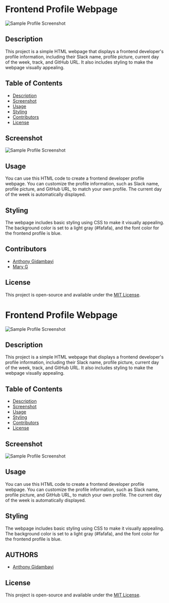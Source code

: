 # Frontend Profile Webpage

![Sample Profile Screenshot](screenshot.png)

## Description

This project is a simple HTML webpage that displays a frontend developer's profile information, including their Slack name, profile picture, current day of the week, track, and GitHub URL. It also includes styling to make the webpage visually appealing.

## Table of Contents

- [Description](#description)
- [Screenshot](#screenshot)
- [Usage](#usage)
- [Styling](#styling)
- [Contributors](#contributors)
- [License](#license)

## Screenshot

![Sample Profile Screenshot](screenshot.png)

## Usage

You can use this HTML code to create a frontend developer profile webpage. You can customize the profile information, such as Slack name, profile picture, and GitHub URL, to match your own profile. The current day of the week is automatically displayed.

## Styling

The webpage includes basic styling using CSS to make it visually appealing. The background color is set to a light gray (#fafafa), and the font color for the frontend profile is blue.

## Contributors

- [Anthony Gidambayi](mailto:gidambayiantony@gmail.com)
- [Mary G](mailto:mariwamuyu@gmail.com)

## License

This project is open-source and available under the [MIT License](LICENSE).
# Frontend Profile Webpage

![Sample Profile Screenshot](screenshot.png)

## Description

This project is a simple HTML webpage that displays a frontend developer's profile information, including their Slack name, profile picture, current day of the week, track, and GitHub URL. It also includes styling to make the webpage visually appealing.

## Table of Contents

- [Description](#description)
- [Screenshot](#screenshot)
- [Usage](#usage)
- [Styling](#styling)
- [Contributors](#contributors)
- [License](#license)

## Screenshot

![Sample Profile Screenshot](screenshot.png)

## Usage

You can use this HTML code to create a frontend developer profile webpage. You can customize the profile information, such as Slack name, profile picture, and GitHub URL, to match your own profile. The current day of the week is automatically displayed.

## Styling

The webpage includes basic styling using CSS to make it visually appealing. The background color is set to a light gray (#fafafa), and the font color for the frontend profile is blue.

## AUTHORS

- [Anthony Gidambayi](mailto:gidambayiantony@gmail.com)

## License

This project is open-source and available under the [MIT License](LICENSE).

